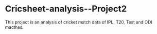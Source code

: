 # Cricsheet-analysis--Project2
This project is an analysis of cricket match data of IPL, T20, Test and ODI macthes. 

